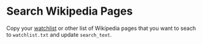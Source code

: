 # Search Wikipedia Pages

Copy your [watchlist](https://en.wikipedia.org/wiki/Special:EditWatchlist/raw) or other list of Wikipedia pages that you want to seach to `watchlist.txt` and update `search_text`.

